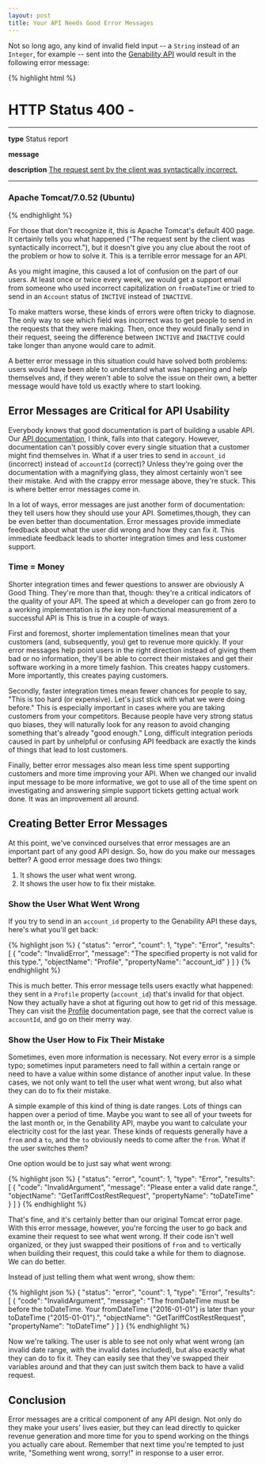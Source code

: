 ```yaml
---
layout: post
title: Your API Needs Good Error Messages
---
```

Not so long ago, any kind of invalid field input -- a `String` instead of an `Integer`, for example -- sent into the [Genability API](http://developer.genability.com/documentation/) would result in the following error message:

{% highlight html %}
<html>
    <head>
        <title>Apache Tomcat/7.0.52 (Ubuntu) - Error report</title>
    </head>
    <body>
        <h1>HTTP Status 400 - </h1>
        <HR size="1" noshade="noshade">
        <p>
            <b>type</b> Status report
        </p>
        <p>
            <b>message</b>
            <u></u>
        </p>
        <p>
            <b>description</b>
            <u>The request sent by the client was syntactically incorrect.</u>
        </p>
        <HR size="1" noshade="noshade">
        <h3>Apache Tomcat/7.0.52 (Ubuntu)</h3>
    </body>
</html>
{% endhighlight %}

For those that don't recognize it, this is Apache Tomcat's default 400 page. It certainly tells you what happened ("The request sent by the client was syntactically incorrect."), but it doesn't give you any clue about the root of the problem or how to solve it. This is a terrible error message for an API.

As you might imagine, this caused a lot of confusion on the part of our users. At least once or twice every week, we would get a support email from someone who used incorrect capitalization on `fromDateTime` or tried to send in an `Account` status of `INCTIVE` instead of `INACTIVE`.

To make matters worse, these kinds of errors were often tricky to diagnose. The only way to see which field was incorrect was to get people to send in the requests that they were making. Then, once they would finally send in their request, seeing the difference between `INCTIVE` and `INACTIVE` could take longer than anyone would care to admit.

A better error message in this situation could have solved both problems: users would have been able to understand what was happening and help themselves and, if they weren't able to solve the issue on their own, a better message would have told us exactly where to start looking.

## Error Messages are Critical for API Usability
Everybody knows that good documentation is part of building a usable API. Our [API documentation](http://developer.genability.com/documentation/), I think, falls into that category. However, documentation can't possibly cover every single situation that a customer might find themselves in. What if a user tries to send in `account_id` (incorrect) instead of `accountId` (correct)? Unless they're going over the documentation with a magnifying glass, they almost certainly won't see their mistake. And with the crappy error message above, they're stuck. This is where better error messages come in.

In a lot of ways, error messages are just another form of documentation: they tell users how they should use your API. Sometimes,though, they can be even better than documentation. Error messages provide immediate feedback about what the user did wrong and how they can fix it. This immediate feedback leads to shorter integration times and less customer support.

### Time = Money
Shorter integration times and fewer questions to answer are obviously A Good Thing. They're more than that, though: they're a critical indicators of the quality of your API. The speed at which a developer can go from zero to a working implementation is *the* key non-functional measurement of a successful API is  This is true in a couple of ways.

First and foremost, shorter implementation timelines mean that your customers (and, subsequently, you) get to revenue more quickly. If your error messages help point users in the right direction instead of giving them bad or no information, they'll be able to correct their mistakes and get their software working in a more timely fashion. This creates happy customers. More importantly, this creates paying customers.

Secondly, faster integration times mean fewer chances for people to say, "This is too hard (or expensive). Let's just stick with what we were doing before." This is especially important in cases where you are taking customers from your competitors. Because people have very strong status quo biases, they will naturally look for any reason to avoid changing something that's already "good enough." Long, difficult integration periods caused in part by unhelpful or confusing API feedback are exactly the kinds of things that lead to lost customers.

Finally, better error messages also mean less time spent supporting customers and more time improving your API. When we changed our invalid input message to be more informative, we got to use all of the time spent on investigating and answering simple support tickets getting actual work done. It was an improvement all around.

## Creating Better Error Messages
At this point, we've convinced ourselves that error messages are an important part of any good API design. So, how do you make our messages better? A good error message does two things:

1. It shows the user what went wrong.
2. It shows the user how to fix their mistake.

### Show the User What Went Wrong
If you try to send in an `account_id` property to the Genability API these days, here's what you'll get back:

{% highlight json %}
{
  "status": "error",
  "count": 1,
  "type": "Error",
  "results": [
    {
      "code": "InvalidError",
      "message": "The specified property is not valid for this type.",
      "objectName": "Profile",
      "propertyName": "account_id"
    }
  ]
}
{% endhighlight %}

This is much better. This error message tells users exactly what happened: they sent in a `Profile` property (`account_id`) that's invalid for that object. Now they actually have a shot at figuring out how to get rid of this message. They can visit the [Profile](http://developer.genability.com/documentation/api-reference/account-api/usage-profile/#usage-profile) documentation page, see that the correct value is `accountId`, and go on their merry way.

### Show the User How to Fix Their Mistake
Sometimes, even more information is necessary. Not every error is a simple typo; sometimes input parameters need to fall within a certain range or need to have a value within some distance of another input value. In these cases, we not only want to tell the user what went wrong, but also what they can do to fix their mistake.

A simple example of this kind of thing is date ranges. Lots of things can happen over a period of time. Maybe you want to see all of your tweets for the last month or, in the Genability API, maybe you want to calculate your electricity cost for the last year. These kinds of requests generally have a `from` and a `to`, and the `to` obviously needs to come after the `from`. What if the user switches them?

One option would be to just say what went wrong:

{% highlight json %}
{
  "status": "error",
  "count": 1,
  "type": "Error",
  "results": [
    {
      "code": "InvalidArgument",
      "message": "Please enter a valid date range.",
      "objectName": "GetTariffCostRestRequest",
      "propertyName": "toDateTime"
    }
  ]
}
{% endhighlight %}

That's fine, and it's certainly better than our original Tomcat error page. With this error message, however, you're forcing the user to go back and examine their request to see what went wrong. If their code isn't well organized, or they just swapped their positions of `from` and `to` vertically when building their request, this could take a while for them to diagnose. We can do better.

Instead of just telling them what went wrong, show them:

{% highlight json %}
{
  "status": "error",
  "count": 1,
  "type": "Error",
  "results": [
    {
      "code": "InvalidArgument",
      "message": "The fromDateTime must be before the toDateTime. Your fromDateTime (\"2016-01-01\") is later than your toDateTime (\"2015-01-01\").",
      "objectName": "GetTariffCostRestRequest",
      "propertyName": "toDateTime"
    }
  ]
}
{% endhighlight %}

Now we're talking. The user is able to see not only what went wrong (an invalid date range, with the invalid dates included), but also exactly what they can do to fix it. They can easily see that they've swapped their variables around and that they can just switch them back to have a valid request.

## Conclusion
Error messages are a critical component of any API design. Not only do they make your users' lives easier, but they can lead directly to quicker revenue generation and more time for you to spend working on the things you actually care about. Remember that next time you're tempted to just write, "Something went wrong, sorry!" in response to a user error.
